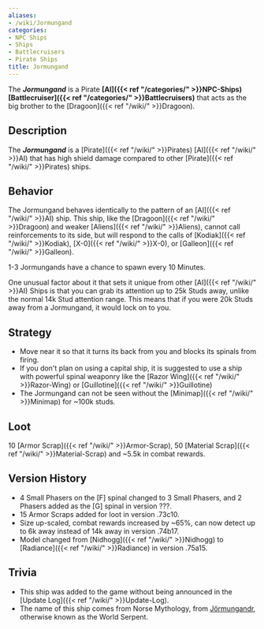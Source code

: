 ```yaml
---
aliases:
- /wiki/Jormungand
categories:
- NPC Ships
- Ships
- Battlecruisers
- Pirate Ships
title: Jormungand
---
```


The **_Jormungand_** is a Pirate **[AI]({{< ref "/categories/" >}}NPC-Ships) [Battlecruiser]({{< ref "/categories/" >}}Battlecruisers)** that acts as the big brother to the [Dragoon]({{< ref "/wiki/" >}}Dragoon). 

## Description

The **_Jormungand_** is a [Pirate]({{< ref "/wiki/" >}}Pirates) [AI]({{< ref "/wiki/" >}}AI) that has high shield damage compared to other [Pirate]({{< ref "/wiki/" >}}Pirates) ships.

## Behavior

The Jormungand behaves identically to the pattern of an [AI]({{< ref "/wiki/" >}}AI) ship. This ship, like the [Dragoon]({{< ref "/wiki/" >}}Dragoon) and weaker [Aliens]({{< ref "/wiki/" >}}Aliens), cannot call reinforcements to its side, but will respond to the calls of [Kodiak]({{< ref "/wiki/" >}}Kodiak), [X-0]({{< ref "/wiki/" >}}X-0), or [Galleon]({{< ref "/wiki/" >}}Galleon).

1-3 Jormungands have a chance to spawn every 10 Minutes.

One unusual factor about it that sets it unique from other [AI]({{< ref "/wiki/" >}}AI) Ships is that you can grab its attention up to 25k Studs away, unlike the normal 14k Stud attention range. This means that if you were 20k Studs away from a Jormungand, it would lock on to you.

## Strategy

- Move near it so that it turns its back from you and blocks its spinals from firing.
- If you don't plan on using a capital ship, it is suggested to use a ship with powerful spinal weaponry like the [Razor Wing]({{< ref "/wiki/" >}}Razor-Wing) or [Guillotine]({{< ref "/wiki/" >}}Guillotine)
- The Jormungand can not be seen without the [Minimap]({{< ref "/wiki/" >}}Minimap) for ~100k studs.

## Loot

10 [Armor Scrap]({{< ref "/wiki/" >}}Armor-Scrap), 50 [Material Scrap]({{< ref "/wiki/" >}}Material-Scrap) and ~5.5k in combat rewards.

## Version History 

- 4 Small Phasers on the [F] spinal changed to 3 Small Phasers, and 2 Phasers added as the [G] spinal in version ???.
- 15 Armor Scraps added for loot in version .73c10.
- Size up-scaled, combat rewards increased by ~65%, can now detect up to 6k away instead of 14k away in version .74b17.
- Model changed from [Nidhogg]({{< ref "/wiki/" >}}Nidhogg) to [Radiance]({{< ref "/wiki/" >}}Radiance) in version .75a15.

## Trivia

- This ship was added to the game without being announced in the [Update Log]({{< ref "/wiki/" >}}Update-Log).
- The name of this ship comes from Norse Mythology, from [Jörmungandr](https://en.wikipedia.org/wiki/J%C3%B6rmungand), otherwise known as the World Serpent.
